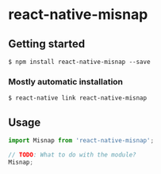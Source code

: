 # react-native-misnap

## Getting started

`$ npm install react-native-misnap --save`

### Mostly automatic installation

`$ react-native link react-native-misnap`

## Usage
```javascript
import Misnap from 'react-native-misnap';

// TODO: What to do with the module?
Misnap;
```
